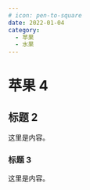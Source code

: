 ```yaml
---
# icon: pen-to-square
date: 2022-01-04
category:
  - 苹果
  - 水果
---
```


# 苹果 4

## 标题 2

这里是内容。

### 标题 3

这里是内容。
